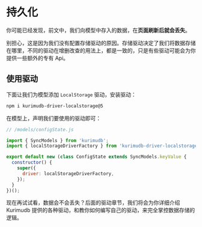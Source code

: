 # 持久化

你可能已经发现，前文中，我们向模型中存入的数据，在**页面刷新后就会丢失**。

别担心，这是因为我们没有配置存储驱动的原因。存储驱动决定了我们将数据存储在哪里，不同的驱动在增删改查的用法上，都是一致的，只是有些驱动可能会为你提供一些额外的专有 Api。

## 使用驱动

下面让我们为模型添加 `LocalStorage` 驱动，安装驱动：

```sh
npm i kurimudb-driver-localstorage@5
```

在模型上，声明我们要使用的驱动即可：

```js {4,9}
// /models/configState.js

import { SyncModels } from 'kurimudb';
import { localStorageDriverFactory } from 'kurimudb-driver-localstorage';

export default new (class ConfigState extends SyncModels.keyValue {
  constructor() {
    super({
      driver: localStorageDriverFactory,
    });
  }
})();
```

现在再试试看，数据会不会丢失？后面的驱动章节，我们将会为你详细介绍 Kurimudb 提供的各种驱动，和教你如何编写自己的驱动，来完全掌控数据存储的逻辑。
